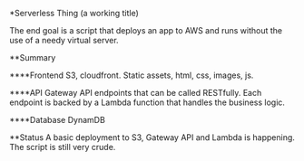 *Serverless Thing 
(a working title)

The end goal is a script that deploys an app to AWS and runs without the use of a needy virtual server.

**Summary

****Frontend
S3, cloudfront. Static assets, html, css, images, js.

****API
Gateway API endpoints that can be called RESTfully. Each endpoint is backed by a Lambda function that handles the business logic.

****Database
DynamDB


**Status
A basic deployment to S3, Gateway API and Lambda is happening. The script is still very crude.
